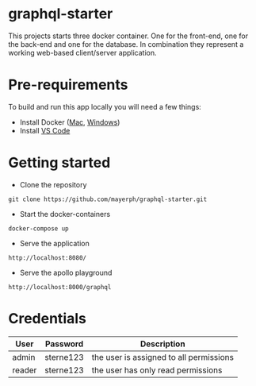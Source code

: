 # graphql-starter
This projects starts three docker container. One for the front-end, one for the back-end and one for the database. In combination they represent a working web-based client/server application. 

# Pre-requirements

To build and run this app locally you will need a few things:

-   Install Docker ([Mac](https://runnable.com/docker/install-docker-on-macos), [Windows](https://runnable.com/docker/install-docker-on-windows-10))
-   Install [VS Code](https://code.visualstudio.com/)


# Getting started

- Clone the repository
```
git clone https://github.com/mayerph/graphql-starter.git
```

- Start the docker-containers
```
docker-compose up
```

- Serve the application
```
http://localhost:8080/
```

- Serve the apollo playground
```
http://localhost:8000/graphql
```

# Credentials
| User | Password | Description
| ---------------------------------------------- | -----------------------------------------------------------------------------------------------|-----------------------------------------------------------------------------------------------|
| admin                                   | sterne123     | the user is assigned to all permissions
| reader                                   | sterne123     | the user has only read permissions

